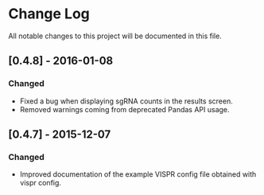# Change Log

All notable changes to this project will be documented in this file.

## [0.4.8] - 2016-01-08
### Changed
- Fixed a bug when displaying sgRNA counts in the results screen.
- Removed warnings coming from deprecated Pandas API usage.

## [0.4.7] - 2015-12-07
### Changed
- Improved documentation of the example VISPR config file obtained with vispr config.